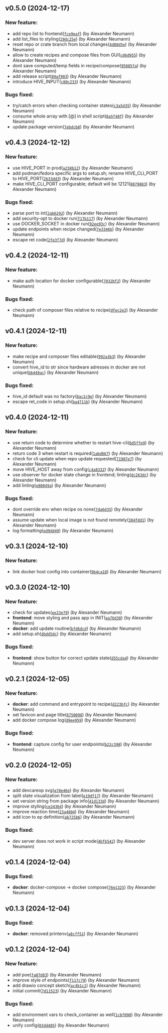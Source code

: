 ## v0.5.0 (2024-12-17)

### New feature:

- add repo list to frontend([`fce9eaf`](https://github.com/caretech-owl/hive-cli/commit/fce9eaf853a7dbd3875cca83e4cb8f810fb2b6d2)) (by Alexander Neumann)
- add list_files to styling([`29dc25e`](https://github.com/caretech-owl/hive-cli/commit/29dc25e4c9f893732176ef185f778984fc1bbcf5)) (by Alexander Neumann)
- reset repo or crate branch from local changes([`4d88d5e`](https://github.com/caretech-owl/hive-cli/commit/4d88d5e94b516af014478a972de16e6cfeabbda3)) (by Alexander Neumann)
- allow to create recipes and compose files from GUI([`cd6d955`](https://github.com/caretech-owl/hive-cli/commit/cd6d955176715b55e5781e5e0cef6972b63e7aec)) (by Alexander Neumann)
- dont save computed/temp fields in recipe/compose([`95085fa`](https://github.com/caretech-owl/hive-cli/commit/95085faf0a71c405eb4c8ce131e0983c214c2f94)) (by Alexander Neumann)
- add release script([`89af903`](https://github.com/caretech-owl/hive-cli/commit/89af90331c4be207dfcb9543edf748c91f83095c)) (by Alexander Neumann)
- introduce HIVE_INPUT([`c80c233`](https://github.com/caretech-owl/hive-cli/commit/c80c233e290ff6a1a5f247d58554d6e1f4781cea)) (by Alexander Neumann)

### Bugs fixed:

- try/catch errors when checking container states([`c3a5d35`](https://github.com/caretech-owl/hive-cli/commit/c3a5d35f31e6fe03ccdad95c9353c235b78d13a1)) (by Alexander Neumann)
- consume whole array with [@] in shell script([`8a5f48f`](https://github.com/caretech-owl/hive-cli/commit/8a5f48f356b592e8b4eb36d68f112194ffab88d1)) (by Alexander Neumann)
- update package version([`7ebdcb8`](https://github.com/caretech-owl/hive-cli/commit/7ebdcb8dad945167c28d852294d39a4b2574aea9)) (by Alexander Neumann)

## v0.4.3 (2024-12-12)

### New feature:

- use HIVE_PORT in prod([`a258b12`](https://github.com/caretech-owl/hive-cli/commit/a258b12161593a51ce6e01c8bf0642c5ae3ebc7f)) (by Alexander Neumann)
- add podman/fedora specific args to setup.sh; rename HIVE_CLI_PORT to HIVE_PORT([`2b33dd3`](https://github.com/caretech-owl/hive-cli/commit/2b33dd366a0d4b72edc04188e7db6a7ce87619d6)) (by Alexander Neumann)
- make HIVE_CLI_PORT configurable; default will be 12121([`8879883`](https://github.com/caretech-owl/hive-cli/commit/887988390db6225b32b804ff78cbf6410aa6675b)) (by Alexander Neumann)

### Bugs fixed:

- parse port to int([`2ab6292`](https://github.com/caretech-owl/hive-cli/commit/2ab6292fb1b9524929ccca67909192553ca3c6cf)) (by Alexander Neumann)
- add security-opt to docker run([`f17b117`](https://github.com/caretech-owl/hive-cli/commit/f17b1176b39504a59052413a13172c3a05bee1f9)) (by Alexander Neumann)
- use DOCKER_SOCKET in docker run([`92ee93c`](https://github.com/caretech-owl/hive-cli/commit/92ee93cbe172429c96b874c969db03bdf5cff437)) (by Alexander Neumann)
- update endpoints when recipe changed([`7e3346b`](https://github.com/caretech-owl/hive-cli/commit/7e3346b0ee748b6d17d7275b10e057dc92096ecc)) (by Alexander Neumann)
- escape ret code([`2fe3f7d`](https://github.com/caretech-owl/hive-cli/commit/2fe3f7d23c328036236398f55112e6e5cbb34c72)) (by Alexander Neumann)

## v0.4.2 (2024-12-11)

### New feature:

- make auth location for docker configurable([`7032bf2`](https://github.com/caretech-owl/hive-cli/commit/7032bf204b579b6a51571bf7daa5970c24dfd03d)) (by Alexander Neumann)

### Bugs fixed:

- check path of composer files relative to recipe([`dfec2e3`](https://github.com/caretech-owl/hive-cli/commit/dfec2e3eb14e3115f45c15f36ee35dbb0db5a646)) (by Alexander Neumann)

## v0.4.1 (2024-12-11)

### New feature:

- make recipe and composer files editable([`992a3b3`](https://github.com/caretech-owl/hive-cli/commit/992a3b3e98b349670c404a9f964b693852f01bcb)) (by Alexander Neumann)
- convert hive_id to str since hardware adresses in docker are not unique([`bb449ac`](https://github.com/caretech-owl/hive-cli/commit/bb449ac74980faa57ef91e4c1b6df06fcbe6a3bb)) (by Alexander Neumann)

### Bugs fixed:

- hive_id default was no factory([`8ac2c9e`](https://github.com/caretech-owl/hive-cli/commit/8ac2c9e0c2d98969c9b04194d596bb67a124d039)) (by Alexander Neumann)
- escape ret_code in setup.sh([`ba4711b`](https://github.com/caretech-owl/hive-cli/commit/ba4711b1f1036eb7ab02e650622fd67dd8d98baa)) (by Alexander Neumann)

## v0.4.0 (2024-12-11)

### New feature:

- use return code to determine whether to restart hive-cli([`6d5ffe9`](https://github.com/caretech-owl/hive-cli/commit/6d5ffe933863af7bafe4cd7a2b69ab4124a11849)) (by Alexander Neumann)
- return code 3 when restart is required([`1abd867`](https://github.com/caretech-owl/hive-cli/commit/1abd8678ecc87cb2042f54c9ac9b0eb83095f91f)) (by Alexander Neumann)
- check for cli update when repo update requested([`71987e7`](https://github.com/caretech-owl/hive-cli/commit/71987e7b3c39a1a293df299b819b17d50588b437)) (by Alexander Neumann)
- move HIVE_HOST away from config([`c4a8332`](https://github.com/caretech-owl/hive-cli/commit/c4a83324d4cd0131277b30ca2dc922559c895d03)) (by Alexander Neumann)
- use observer for docker state change in frontend; linting([`dc263dc`](https://github.com/caretech-owl/hive-cli/commit/dc263dcafc6c39c8b001f037886fa1e2e9b6432a)) (by Alexander Neumann)
- add linting([`e80849a`](https://github.com/caretech-owl/hive-cli/commit/e80849a9d9039c8c4e70427d3b01317a3603921d)) (by Alexander Neumann)

### Bugs fixed:

- dont override env when recipe os none([`7da6d35`](https://github.com/caretech-owl/hive-cli/commit/7da6d35ed6d633c5c058c6c95a86b542ab144bbd)) (by Alexander Neumann)
- assume update when local image is not found remotely([`384fdd1`](https://github.com/caretech-owl/hive-cli/commit/384fdd1f13a56edc6522e2a3b7a863b4bd72dac9)) (by Alexander Neumann)
- log formatting([`ed9dd49`](https://github.com/caretech-owl/hive-cli/commit/ed9dd49234bf017aadce3fdb4d793b0c4d8c8629)) (by Alexander Neumann)

## v0.3.1 (2024-12-10)

### New feature:

- link docker host config into container([`9b4ca18`](https://github.com/caretech-owl/hive-cli/commit/9b4ca1827f6ac9523dae679948873b2f82eb12ba)) (by Alexander Neumann)

## v0.3.0 (2024-12-10)

### New feature:

- check for updates([`ee23e79`](https://github.com/caretech-owl/hive-cli/commit/ee23e79f88715a3c5104ae6402276441a7328b24)) (by Alexander Neumann)
- **frontend**: move styling and pass app in INIT([`ea76d30`](https://github.com/caretech-owl/hive-cli/commit/ea76d30c9b76225eb9e5f4b94bf8db612e01ec06)) (by Alexander Neumann)
- **docker**: add update routine([`bfd6dcd`](https://github.com/caretech-owl/hive-cli/commit/bfd6dcdf038867c91d338c0f9361a493f595f920)) (by Alexander Neumann)
- add setup.sh([`dbdd5dc`](https://github.com/caretech-owl/hive-cli/commit/dbdd5dcc83a6a04068a76ce42f61aabeb5e68b1d)) (by Alexander Neumann)

### Bugs fixed:

- **frontend**: show button for correct update state([`d55cda4`](https://github.com/caretech-owl/hive-cli/commit/d55cda4e4257ff2f8c1f9f631ce429342168b46e)) (by Alexander Neumann)

## v0.2.1 (2024-12-05)

### New feature:

- **docker**: add command and entrypoint to recipe([`d223bfc`](https://github.com/caretech-owl/hive-cli/commit/d223bfc0636fc678610c2140db941a134a4ee7e4)) (by Alexander Neumann)
- set favicon and page title([`6750098`](https://github.com/caretech-owl/hive-cli/commit/67500984f179e50880bc34762085123cdc99c0e3)) (by Alexander Neumann)
- add docker compose log([`d9ee959`](https://github.com/caretech-owl/hive-cli/commit/d9ee959a0cfe1b11d5bb7336643892bed21bffc0)) (by Alexander Neumann)

### Bugs fixed:

- **frontend**: capture config for user endpoints([`b22c398`](https://github.com/caretech-owl/hive-cli/commit/b22c3985b7f4430f622dbb1f5510e94cbd4a5906)) (by Alexander Neumann)

## v0.2.0 (2024-12-05)

### New feature:

- add devcareop svg([`a78e46e`](https://github.com/caretech-owl/hive-cli/commit/a78e46e7c74fe1435eab05a0439a1a6a5f216374)) (by Alexander Neumann)
- split state visualization from label([`e19df17`](https://github.com/caretech-owl/hive-cli/commit/e19df171c027626b58eb97e6d960b8d5443119c6)) (by Alexander Neumann)
- set version string from package info([`41d133d`](https://github.com/caretech-owl/hive-cli/commit/41d133d5e3284399aa31f3477205afb27208ded9)) (by Alexander Neumann)
- improve styling([`ce24364`](https://github.com/caretech-owl/hive-cli/commit/ce243642712e41fe41751ced733db8b1d2bb2c9d)) (by Alexander Neumann)
- improve reaction time([`23a4804`](https://github.com/caretech-owl/hive-cli/commit/23a4804971ad2ecf5367a41974a2fde4bff84288)) (by Alexander Neumann)
- add icon to ep definition([`ab725b6`](https://github.com/caretech-owl/hive-cli/commit/ab725b663aeeb7603f625607bfbd72f9fd7de5a4)) (by Alexander Neumann)

### Bugs fixed:

- dev server does not work in script mode([`4bfb542`](https://github.com/caretech-owl/hive-cli/commit/4bfb542bffc795fc7724d03e4c87b4c9d76dcaf2)) (by Alexander Neumann)

## v0.1.4 (2024-12-04)

### Bugs fixed:

- **docker**: docker-compose -> docker compose([`76e1325`](https://github.com/caretech-owl/hive-cli/commit/76e13257cfc15686274ae5887b3a4624136b58bd)) (by Alexander Neumann)

## v0.1.3 (2024-12-04)

### Bugs fixed:

- **docker**: removed printenv([`a8cff51`](https://github.com/caretech-owl/hive-cli/commit/a8cff51f2ce867df0fbfcee9fb58c796ff83c91f)) (by Alexander Neumann)

## v0.1.2 (2024-12-04)

### New feature:

- add poe([`fa07d83`](https://github.com/caretech-owl/hive-cli/commit/fa07d8378386d4520725c3425e3beda012a89a31)) (by Alexander Neumann)
- improve style of endpoints([`f117c79`](https://github.com/caretech-owl/hive-cli/commit/f117c79339425e1b1b3fa74a628a9b342d638bff)) (by Alexander Neumann)
- add drawio concept sketch([`ac4b1c1`](https://github.com/caretech-owl/hive-cli/commit/ac4b1c1fc994762566a02c4eb0b3c0628107e0e4)) (by Alexander Neumann)
- initial commit([`7d11523`](https://github.com/caretech-owl/hive-cli/commit/7d115235118be9a06dbd3018825449bd7753644f)) (by Alexander Neumann)

### Bugs fixed:

- add environment vars to check_container as well([`1cbf098`](https://github.com/caretech-owl/hive-cli/commit/1cbf098349a1b8fb33b6085cbc2467e5e91885ef)) (by Alexander Neumann)
- unify config([`03dd405`](https://github.com/caretech-owl/hive-cli/commit/03dd4054ca10b7500b19453b6d22aa74f9611939)) (by Alexander Neumann)
